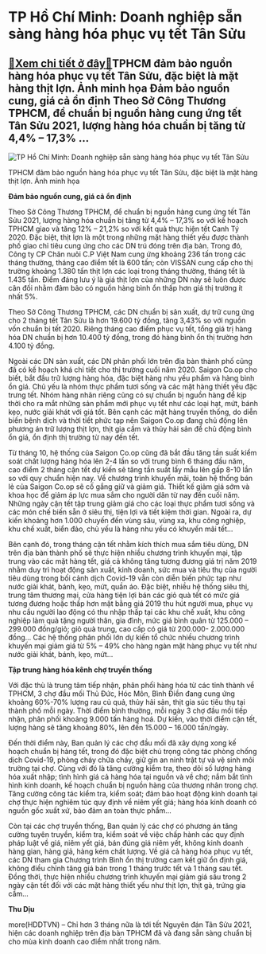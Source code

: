 TP Hồ Chí Minh: Doanh nghiệp sẵn sàng hàng hóa phục vụ tết Tân Sửu
==================================================================

[:gift:Xem chi tiết ở đây:gift:](https://hddtvn.com/tp-ho-chi-minh-doanh-nghiep-san-sang-hang-hoa-phuc-vu-tet-tan-suu/)TPHCM đảm bảo nguồn hàng hóa phục vụ tết Tân Sửu, đặc biệt là mặt hàng thịt lợn. Ảnh minh họa Đảm bảo nguồn cung, giá cả ổn định Theo Sở Công Thương TPHCM, để chuẩn bị nguồn hàng cung ứng tết Tân Sửu 2021, lượng hàng hóa chuẩn bị tăng từ 4,4% – 17,3% …
------------------------------------------------------------------------------------------------------------------------------------------------------------------------------------------------------------------------------------------------------------





![TP Hồ Chí Minh: Doanh nghiệp sẵn sàng hàng hóa phục vụ tết Tân Sửu](https://hddtvn.com/wp-content/uploads/2021/01/4132_13-_4801_khach_hang_mua_thit_heo_trong_sieu_thi_CO.opmart.jpg "TP Hồ Chí Minh: Doanh nghiệp sẵn sàng hàng hóa phục vụ tết Tân Sửu")


TPHCM đảm bảo nguồn hàng hóa phục vụ tết Tân Sửu, đặc biệt là mặt hàng thịt lợn. Ảnh minh họa



**Đảm bảo nguồn cung, giá cả ổn định**


Theo Sở Công Thương TPHCM, để chuẩn bị nguồn hàng cung ứng tết Tân Sửu 2021, lượng hàng hóa chuẩn bị tăng từ 4,4% – 17,3% so với kế hoạch TPHCM giao và tăng 12% – 21,2% so với kết quả thực hiện tết Canh Tý 2020. Đặc biệt, thịt lợn là một trong những mặt hàng thiết yếu được thành phố giao chỉ tiêu cung ứng cho các DN trú đóng trên địa bàn. Trong đó, Công ty CP Chăn nuôi C.P Việt Nam cung ứng khoảng 236 tấn trong các tháng thường, tháng cao điểm tết là 600 tấn; còn VISSAN cung cấp cho thị trường khoảng 1.380 tấn thịt lợn các loại trong tháng thường, tháng tết là 1.435 tấn. Điểm đáng lưu ý là giá thịt lợn của những DN này sẽ luôn được cân đối nhằm đảm bảo có nguồn hàng bình ổn thấp hơn giá thị trường ít nhất 5%.





Theo Sở Công Thương TPHCM, các DN chuẩn bị sản xuất, dự trữ cung ứng cho 2 tháng tết Tân Sửu là hơn 19.600 tỷ đồng, tăng 3,43% so với nguồn vốn chuẩn bị tết 2020. Riêng tháng cao điểm phục vụ tết, tổng giá trị hàng hóa DN chuẩn bị hơn 10.400 tỷ đồng, trong đó hàng bình ổn thị trường hơn 4.100 tỷ đồng.



Ngoài các DN sản xuất, các DN phân phối lớn trên địa bàn thành phố cũng đã có kế hoạch khá chi tiết cho thị trường cuối năm 2020. Saigon Co.op cho biết, bắt đầu trữ lượng hàng hóa, đặc biệt hàng nhu yếu phẩm và hàng bình ổn giá. Chủ yếu là nhóm thực phẩm tươi sống và các mặt hàng thiết yếu đặc trưng tết. Nhóm hàng nhãn riêng cũng có sự chuẩn bị nguồn hàng để kịp thời cho ra mắt những sản phẩm mới phục vụ tết như các loại hạt, mứt, bánh kẹo, nước giải khát với giá tốt. Bên cạnh các mặt hàng truyền thống, do diễn biến bệnh dịch và thời tiết phức tạp nên Saigon Co.op đang chủ động lên phương án trữ lượng thịt lợn, thịt gia cầm và thủy hải sản để chủ động bình ổn giá, ổn định thị trường từ nay đến tết.


Từ tháng 10, hệ thống của Saigon Co.op cũng đã bắt đầu tăng tần suất kiểm soát chất lượng hàng hóa lên 2-4 lần so với trung bình 6 tháng đầu năm, cao điểm 2 tháng cận tết dự kiến sẽ tăng tần suất lấy mẫu lên gấp 8-10 lần so với quy chuẩn hiện nay. Về chương trình khuyến mãi, toàn hệ thống bán lẻ của Saigon Co.op sẽ cố gắng giữ và giảm giá. Thiết kế giảm giá sớm và khoa học để giảm áp lực mua sắm cho người dân từ nay đến cuối năm. Những ngày cận tết tập trung giảm giá cho các loại thực phẩm tươi sống và các món chế biến sẵn ở siêu thị, tiện lợi và tiết kiệm thời gian. Ngoài ra, dự kiến khoảng hơn 1.000 chuyến đến vùng sâu, vùng xa, khu công nghiệp, khu chế xuất, biển đảo, chủ yếu là hàng nhu yếu có khuyến mãi tết…


Bên cạnh đó, trong tháng cận tết nhằm kích thích mua sắm tiêu dùng, DN trên địa bàn thành phố sẽ thực hiện nhiều chương trình khuyến mại, tập trung vào các mặt hàng tết, giá cả không tăng tương đương giá trị năm 2019 nhằm duy trì hoạt động sản xuất, kinh doanh, sức mua và tiêu thụ của người tiêu dùng trong bối cảnh dịch Covid-19 vẫn còn diễn biến phức tạp như nước giải khát, bánh, kẹo, mứt, quần áo. Đặc biệt, nhiều hệ thống siêu thị, trung tâm thương mại, cửa hàng tiện lợi bán các giỏ quà tết có mức giá tương đương hoặc thấp hơn mặt bằng giá 2019 thu hút người mua, phục vụ nhu cầu người lao động có thu nhập thấp tại các khu chế xuất, khu công nghiệp làm quà tặng người thân, gia đình, mức giá bình quân từ 125.000 – 299.000 đồng/giỏ; giỏ quà trung, cao cấp có giá từ 200.000- 2.000.000 đồng… Các hệ thống phân phối lớn dự kiến tổ chức nhiều chương trình khuyến mại giảm giá từ 5% – 49% cho hàng ngàn mặt hàng phục vụ tết như nước giải khát, bánh, kẹo, mứt…


**Tập trung hàng hóa kênh chợ truyền thống**


Với đặc thù là trung tâm tiếp nhận, phân phối hàng hóa từ các tỉnh thành về TPHCM, 3 chợ đầu mối Thủ Đức, Hóc Môn, Bình Điền đang cung ứng khoảng 60%-70% lượng rau củ quả, thủy hải sản, thịt gia súc tiêu thụ tại thành phố mỗi ngày. Thời điểm bình thường, mỗi ngày 3 chợ đầu mối tiếp nhận, phân phối khoảng 9.000 tấn hàng hoá. Dự kiến, vào thời điểm cận tết, lượng hàng sẽ tăng khoảng 80%, lên đến 15.000 – 16.000 tấn/ngày.


Đến thời điểm này, Ban quản lý các chợ đầu mối đã xây dựng xong kế hoạch chuẩn bị hàng tết, trong đó đặc biệt chú trọng công tác phòng chống dịch Covid-19, phòng cháy chữa cháy, giữ gìn an ninh trật tự và vệ sinh môi trường tại chợ. Cùng với đó là tăng cường kiểm tra, theo dõi số lượng hàng hóa xuất nhập; tình hình giá cả hàng hóa tại nguồn và về chợ; nắm bắt tình hình kinh doanh, kế hoạch chuẩn bị nguồn hàng của thương nhân trong chợ. Tăng cường công tác kiểm tra, kiểm soát; đảm bảo hoạt động kinh doanh tại chợ thực hiện nghiêm túc quy định về niêm yết giá; hàng hóa kinh doanh có nguồn gốc xuất xứ, bảo đảm an toàn thực phẩm…


Còn tại các chợ truyền thống, Ban quản lý các chợ có phương án tăng cường tuyên truyền, kiểm tra, kiểm soát về việc chấp hành các quy định pháp luật về giá, niêm yết giá, bán đúng giá niêm yết, không kinh doanh hàng gian, hàng giả, hàng kém chất lượng. Về giá cả hàng hóa phục vụ tết, các DN tham gia Chương trình Bình ổn thị trường cam kết giữ ổn định giá, không điều chỉnh tăng giá bán trong 1 tháng trước tết và 1 tháng sau tết. Đồng thời, thực hiện nhiều chương trình khuyến mại giảm giá sâu trong 2 ngày cận tết đối với các mặt hàng thiết yếu như thịt lợn, thịt gà, trứng gia cầm…




**Thu Dịu**



more(HDDTVN) – Chỉ hơn 3 tháng nữa là tới tết Nguyên đán Tân Sửu 2021, hiện các doanh nghiệp trên địa bàn TPHCM đã và đang sẵn sàng chuẩn bị cho mùa kinh doanh cao điểm nhất trong năm.

